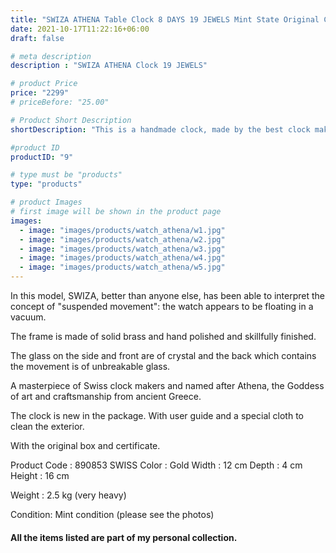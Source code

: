 ```yaml
---
title: "SWIZA ATHENA Table Clock 8 DAYS 19 JEWELS Mint State Original Certificate & Box"
date: 2021-10-17T11:22:16+06:00
draft: false

# meta description
description : "SWIZA ATHENA Clock 19 JEWELS"

# product Price
price: "2299"
# priceBefore: "25.00"

# Product Short Description
shortDescription: "This is a handmade clock, made by the best clock makers of Swiss clocks. It has a 8-day movement which is made of 19 jewels and the radars of the mechanism are made of gold leaf."

#product ID
productID: "9"

# type must be "products"
type: "products"

# product Images
# first image will be shown in the product page
images:
  - image: "images/products/watch_athena/w1.jpg"
  - image: "images/products/watch_athena/w2.jpg"
  - image: "images/products/watch_athena/w3.jpg"
  - image: "images/products/watch_athena/w4.jpg"
  - image: "images/products/watch_athena/w5.jpg"
---
```


In this model, SWIZA, better than anyone else, has been able to interpret the concept of "suspended movement": the watch appears to be floating in a vacuum.

The frame is made of solid brass and hand polished and skillfully finished.

The glass on the side and front are of crystal and the back which contains the movement is of unbreakable glass.

A masterpiece of Swiss clock makers and named after Athena, the Goddess of art and craftsmanship from ancient Greece.

The clock is new in the package. With user guide and a special cloth to clean the exterior.

With the original box and certificate.

Product Code : 890853 SWISS
Color : Gold
Width : 12 cm
Depth : 4 cm
Height : 16 cm

Weight : 2.5 kg (very heavy)

Condition:  Mint condition (please see the photos)  

#### All the items listed are part of my personal collection.
